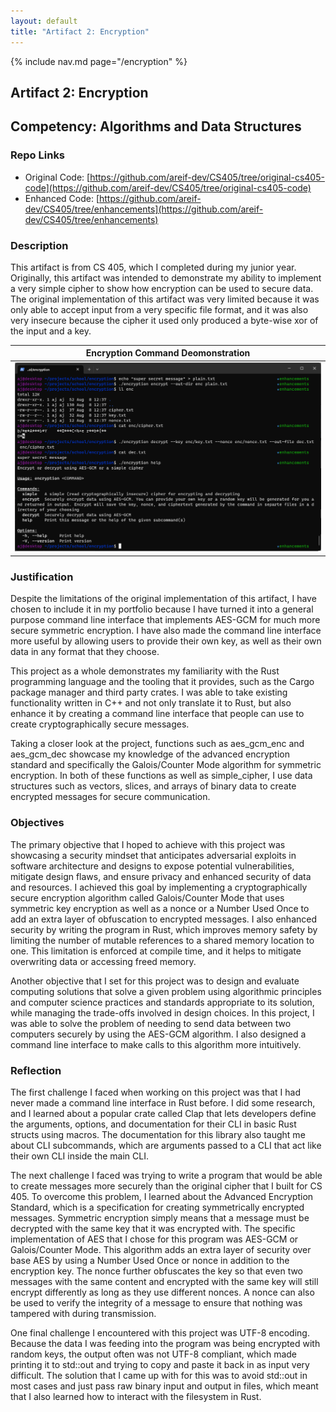 ```yaml
---
layout: default
title: "Artifact 2: Encryption"
---
```


{% include nav.md page="/encryption" %}

## Artifact 2: Encryption

## Competency: Algorithms and Data Structures

### Repo Links

- Original Code: [https://github.com/areif-dev/CS405/tree/original-cs405-code](https://github.com/areif-dev/CS405/tree/original-cs405-code)
- Enhanced Code: [https://github.com/areif-dev/CS405/tree/enhancements](https://github.com/areif-dev/CS405/tree/enhancements)

### Description

This artifact is from CS 405, which I completed during my junior year. Originally, this artifact was intended to demonstrate my ability to implement a very simple cipher to show how encryption can be used to secure data. The original implementation of this artifact was very limited because it was only able to accept input from a very specific file format, and it was also very insecure because the cipher it used only produced a byte-wise xor of the input and a key.

|                   Encryption Command Deomonstration                   |
| :-------------------------------------------------------------------: |
| ![encryption_command_demonstration](/assets/imgs/encryption_demo.png) |

### Justification

Despite the limitations of the original implementation of this artifact, I have chosen to include it in my portfolio because I have turned it into a general purpose command line interface that implements AES-GCM for much more secure symmetric encryption. I have also made the command line interface more useful by allowing users to provide their own key, as well as their own data in any format that they choose.

This project as a whole demonstrates my familiarity with the Rust programming language and the tooling that it provides, such as the Cargo package manager and third party crates. I was able to take existing functionality written in C++ and not only translate it to Rust, but also enhance it by creating a command line interface that people can use to create cryptographically secure messages.

Taking a closer look at the project, functions such as aes_gcm_enc and aes_gcm_dec showcase my knowledge of the advanced encryption standard and specifically the Galois/Counter Mode algorithm for symmetric encryption. In both of these functions as well as simple_cipher, I use data structures such as vectors, slices, and arrays of binary data to create encrypted messages for secure communication.

### Objectives

The primary objective that I hoped to achieve with this project was showcasing a security mindset that anticipates adversarial exploits in software architecture and designs to expose potential vulnerabilities, mitigate design flaws, and ensure privacy and enhanced security of data and resources. I achieved this goal by implementing a cryptographically secure encryption algorithm called Galois/Counter Mode that uses symmetric key encryption as well as a nonce or a Number Used Once to add an extra layer of obfuscation to encrypted messages. I also enhanced security by writing the program in Rust, which improves memory safety by limiting the number of mutable references to a shared memory location to one. This limitation is enforced at compile time, and it helps to mitigate overwriting data or accessing freed memory.

Another objective that I set for this project was to design and evaluate computing solutions that solve a given problem using algorithmic principles and computer science practices and standards appropriate to its solution, while managing the trade-offs involved in design choices. In this project, I was able to solve the problem of needing to send data between two computers securely by using the AES-GCM algorithm. I also designed a command line interface to make calls to this algorithm more intuitively.

### Reflection

The first challenge I faced when working on this project was that I had never made a command line interface in Rust before. I did some research, and I learned about a popular crate called Clap that lets developers define the arguments, options, and documentation for their CLI in basic Rust structs using macros. The documentation for this library also taught me about CLI subcommands, which are arguments passed to a CLI that act like their own CLI inside the main CLI.

The next challenge I faced was trying to write a program that would be able to create messages more securely than the original cipher that I built for CS 405. To overcome this problem, I learned about the Advanced Encryption Standard, which is a specification for creating symmetrically encrypted messages. Symmetric encryption simply means that a message must be decrypted with the same key that it was encrypted with. The specific implementation of AES that I chose for this program was AES-GCM or Galois/Counter Mode. This algorithm adds an extra layer of security over base AES by using a Number Used Once or nonce in addition to the encryption key. The nonce further obfuscates the key so that even two messages with the same content and encrypted with the same key will still encrypt differently as long as they use different nonces. A nonce can also be used to verify the integrity of a message to ensure that nothing was tampered with during transmission.

One final challenge I encountered with this project was UTF-8 encoding. Because the data I was feeding into the program was being encrypted with random keys, the output often was not UTF-8 compliant, which made printing it to std::out and trying to copy and paste it back in as input very difficult. The solution that I came up with for this was to avoid std::out in most cases and just pass raw binary input and output in files, which meant that I also learned how to interact with the filesystem in Rust.
